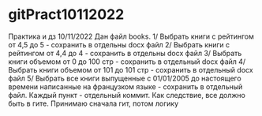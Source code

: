 
# gitPract10112022
Практика и дз 10/11/2022
Дан файл books. 
1/ Выбрать книги с рейтингом от 4,5 до 5 - сохранить в отдельны docx файл
2/ Выбрать книги с рейтингом от 4,4 до 4 - сохранить в отдельны docx файл
3/ Выбрать книги объемом от 0 до 100 стр - сохранить в отдельный docx файл
4/ Выбрать книги объемом от 101 до 101 стр - сохранить в отдельный docx файл
5/ Выбрать все книги выпущенные с 01/01/2005 до настоящего времени написанные на французком языке - сохранить в отдельный файл. 
Каждый пункт - отдельный коммит. Как следствие, все должно быть в гите. Принимаю сначала гит, потом логику
